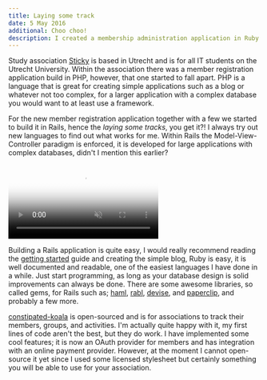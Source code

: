 ```yaml
---
title: Laying some track
date: 5 May 2016
additional: Choo choo!
description: I created a membership administration application in Ruby on Rails. You are able to adminstrate memberships, groups, activities, and more. You can find the source code on github.
---
```


Study association [Sticky](https://www.svsticky.nl) is based in Utrecht and is for all IT students on the Utrecht University. Within the association there was a member registration application build in PHP, however, that one started to fall apart. PHP is a language that is great for creating simple applications such as a blog or whatever not too complex, for a larger application with a complex database you would want to at least use a framework.

For the new member registration application together with a few we started to build it in Rails, hence the _laying some tracks_, you get it?! I always try out new languages to find out what works for me. Within Rails the Model-View-Controller paradigm is enforced, it is developed for large applications with complex databases, didn't I mention this earlier?

<a href='/laying-some-track/constipated-koala.mp4'>
  <video autoplay playsinline muted loop poster='/laying-some-track/login.png'>
    <source src='/laying-some-track/constipated-koala.mp4' type='video/mp4' />
    <img src='/laying-some-track/login.png' alt='login' />
    <span>Muted video of constipated-koala showing some basic features</span>
  </video>
</a>

Building a Rails application is quite easy, I would really recommend reading the [getting started](http://guides.rubyonrails.org/getting_started.html) guide and creating the simple blog, Ruby is easy, it is well documented and readable, one of the easiest languages I have done in a while. Just start programming, as long as your database design is solid improvements can always be done. There are some awesome libraries, so called gems, for Rails such as; [haml], [rabl], [devise], and [paperclip], and probably a few more.

[constipated-koala] is open-sourced and is for associations to track their members, groups, and activities. I'm actually quite happy with it, my first lines of code aren't the best, but they do work. I have implemented some cool features; it is now an OAuth provider for members and has integration with an online payment provider. However, at the moment I cannot open-source it yet since I used some licensed stylesheet but certainly something you will be able to use for your association.

[haml]: http://haml.info/
[rabl]: https://github.com/nesquena/rabl
[devise]: https://github.com/plataformatec/devise
[paperclip]: https://github.com/thoughtbot/paperclip

[constipated-koala]: https://github.com/svsticky/constipated-koala

[login]: /laying-some-track/login.png
[members]: /laying-some-track/members.png
[activities]: /laying-some-track/activities.png
